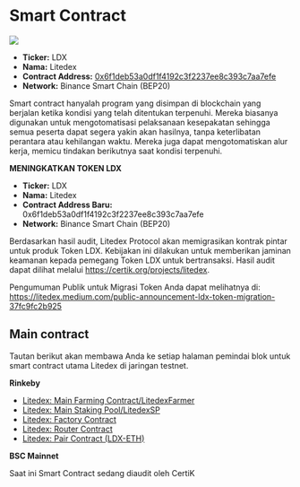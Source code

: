 # Smart Contract

![](<../.gitbook/assets/15.-token-\_-smart-contract (2) (1).svg>)

* **Ticker:** LDX
* **Nama:** Litedex
* **Contract Address:** [0x6f1deb53a0df1f4192c3f2237ee8c393c7aa7efe](https://bscscan.com/token/0x6f1deb53a0df1f4192c3f2237ee8c393c7aa7efe)
* **Network:** Binance Smart Chain (BEP20)&#x20;

Smart contract hanyalah program yang disimpan di blockchain yang berjalan ketika kondisi yang telah ditentukan terpenuhi. Mereka biasanya digunakan untuk mengotomatisasi pelaksanaan kesepakatan sehingga semua peserta dapat segera yakin akan hasilnya, tanpa keterlibatan perantara atau kehilangan waktu. Mereka juga dapat mengotomatiskan alur kerja, memicu tindakan berikutnya saat kondisi terpenuhi.



**MENINGKATKAN TOKEN LDX**

* **Ticker:** LDX
* **Nama:** Litedex
* **Contract Address Baru:** 0x6f1deb53a0df1f4192c3f2237ee8c393c7aa7efe
* **Network:** Binance Smart Chain (BEP20)

Berdasarkan hasil audit, Litedex Protocol akan memigrasikan kontrak pintar untuk produk Token LDX. Kebijakan ini dilakukan untuk memberikan jaminan keamanan kepada pemegang Token LDX untuk bertransaksi. Hasil audit dapat dilihat melalui https://certik.org/projects/litedex.

Pengumuman Publik untuk Migrasi Token Anda dapat melihatnya di: https://litedex.medium.com/public-announcement-ldx-token-migration-37fc9fc2b925



## Main contract

Tautan berikut akan membawa Anda ke setiap halaman pemindai blok untuk smart contract utama Litedex di jaringan testnet.

**Rinkeby**

* [Litedex: Main Farming Contract/LitedexFarmer](https://rinkeby.etherscan.io/address/0x22e57e66865f75c2e79d45aaeff9afd7c57c98ff#code)
* [Litedex: Main Staking Pool/LitedexSP](https://rinkeby.etherscan.io/address/0xc5c6a872b0ef7bbdeb42d95745c4b19ce3a2814c)
* [Litedex: Factory Contract](https://rinkeby.etherscan.io/address/0x154719241ed12011c0a722ca5226ee2099a82d38#code)
* [Litedex: Router Contract](https://rinkeby.etherscan.io/address/0xb05a6b43020f67784275b2ce3be6c34c7d564c04#code)
* [Litedex: Pair Contract (LDX-ETH)](https://rinkeby.etherscan.io/address/0xa71ea99abb7a34956da9fb35f96ca9d8b21fd5f5#code)

**BSC Mainnet**

Saat ini Smart Contract sedang diaudit oleh CertiK
